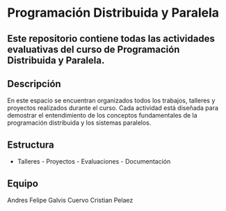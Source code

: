 # Programación Distribuida y Paralela

Este repositorio contiene todas las actividades evaluativas del curso de Programación Distribuida y Paralela.
---
## Descripción
 
En este espacio se encuentran organizados todos los trabajos, talleres y proyectos realizados durante el curso. 
Cada actividad está diseñada para demostrar el entendimiento de los conceptos fundamentales de la programación distribuida y 
los sistemas paralelos. 
## Estructura

- Talleres - Proyectos - Evaluaciones - Documentación
  
## Equipo

Andres Felipe Galvis Cuervo
Cristian Pelaez
